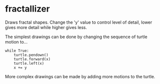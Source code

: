 fractallizer
============

Draws fractal shapes.  Change the 'y' value to control level of detail, lower gives more detail while higher gives less.

The simplest drawings can be done by changing the sequence of turtle motion to...

    while True:
        turtle.pendown()
        turtle.forward(x)
        turtle.left(x)
        x += y


More complex drawings can be made by adding more motions to the turtle.

